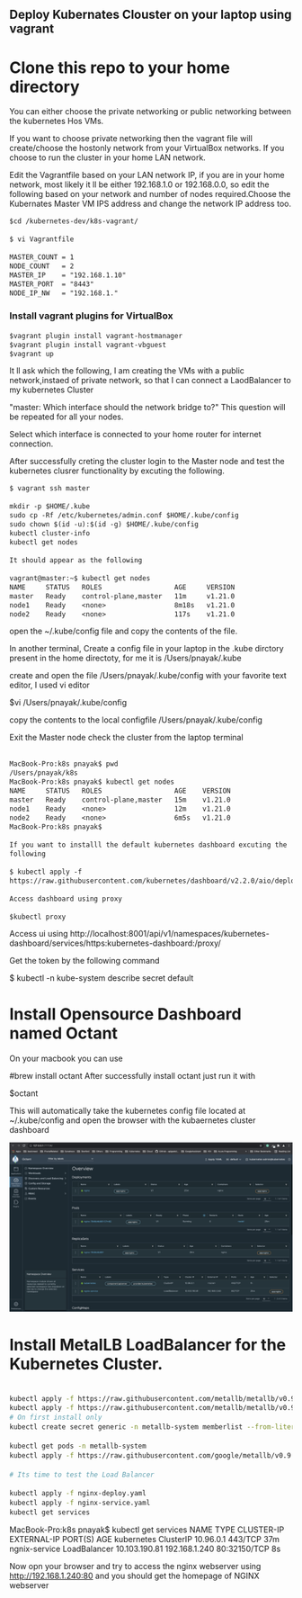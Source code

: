 ## Deploy Kubernates Clouster on your laptop using vagrant

# Clone this repo to your home directory

You can either choose the private networking or public networking between the kubernetes Hos VMs.

If you want to choose private networking then the vagrant file will create/choose the hostonly network from your VirtualBox networks.
If you choose to run the cluster in your home LAN network.

Edit the Vagrantfile based on your LAN network IP, if you are in your home network, most likely it ll be either 192.168.1.0 or 192.168.0.0, so edit the following based on your network and number of nodes required.Choose the Kubernates Master VM IPS address and change the network IP address too.

```
$cd /kubernetes-dev/k8s-vagrant/

$ vi Vagrantfile

MASTER_COUNT = 1
NODE_COUNT   = 2
MASTER_IP    = "192.168.1.10"
MASTER_PORT  = "8443"
NODE_IP_NW   = "192.168.1."
```
### Install vagrant plugins for VirtualBox

```
$vagrant plugin install vagrant-hostmanager
$vagrant plugin install vagrant-vbguest
$vagrant up

```
It ll ask which the following, I am creating the VMs with a public network,instaed of private network, so that I can connect a LaodBalancer to my kubernetes Cluster

"master: Which interface should the network bridge to?" This question will be repeated for all your nodes.

Select which interface is connected to your home router for internet connection.

After successfully creting the cluster login to the Master node and test the kubernetes clusrer functionality by excuting the following.

```
$ vagrant ssh master

mkdir -p $HOME/.kube
sudo cp -Rf /etc/kubernetes/admin.conf $HOME/.kube/config
sudo chown $(id -u):$(id -g) $HOME/.kube/config
kubectl cluster-info
kubectl get nodes

It should appear as the following

vagrant@master:~$ kubectl get nodes
NAME     STATUS   ROLES                  AGE     VERSION
master   Ready    control-plane,master   11m     v1.21.0
node1    Ready    <none>                 8m18s   v1.21.0
node2    Ready    <none>                 117s    v1.21.0

```

open the ~/.kube/config file and copy the contents of the file.
  
In another terminal, Create a config file in your laptop in the .kube dirctory present in the home directoty, for me it is /Users/pnayak/.kube

create and open the file /Users/pnayak/.kube/config with your favorite text editor, I used vi editor

$vi /Users/pnayak/.kube/config

copy the contents to the local configfile /Users/pnayak/.kube/config

Exit the Master node check the cluster from the laptop terminal

```

MacBook-Pro:k8s pnayak$ pwd
/Users/pnayak/k8s
MacBook-Pro:k8s pnayak$ kubectl get nodes
NAME     STATUS   ROLES                  AGE    VERSION
master   Ready    control-plane,master   15m    v1.21.0
node1    Ready    <none>                 12m    v1.21.0
node2    Ready    <none>                 6m5s   v1.21.0
MacBook-Pro:k8s pnayak$ 

If you want to installl the default kubernetes dashboard excuting the following

$ kubectl apply -f https://raw.githubusercontent.com/kubernetes/dashboard/v2.2.0/aio/deploy/recommended.yaml

Access dashboard using proxy

$kubectl proxy
```

Access ui using
http://localhost:8001/api/v1/namespaces/kubernetes-dashboard/services/https:kubernetes-dashboard:/proxy/

Get the token by the following command

$ kubectl -n kube-system describe secret default
  
# Install Opensource Dashboard named Octant
  
On your macbook you can use 
  
#brew install octant
After successfully install octant just run it with 
  
$octant
  
This will automatically take the kubernetes config file located at ~/.kube/config and open the browser with the kubaernetes cluster dashboard

![image](https://github.com/panchnayak/kubernetes-dev/blob/24cd08bde3e792925fa8c0f783226c33a08ed037/session-3/octant.jpg)

# Install MetalLB LoadBalancer for the Kubernetes Cluster.

```bash

kubectl apply -f https://raw.githubusercontent.com/metallb/metallb/v0.9.6/manifests/namespace.yaml
kubectl apply -f https://raw.githubusercontent.com/metallb/metallb/v0.9.6/manifests/metallb.yaml
# On first install only
kubectl create secret generic -n metallb-system memberlist --from-literal=secretkey="$(openssl rand -base64 128)"
  
kubectl get pods -n metallb-system
kubectl apply -f https://raw.githubusercontent.com/google/metallb/v0.9.6/manifests/example-layer2-config.yaml

# Its time to test the Load Balancer
  
kubectl apply -f nginx-deploy.yaml 
kubectl apply -f nginx-service.yaml 
kubectl get services
```
  MacBook-Pro:k8s pnayak$ kubectl get services
NAME            TYPE           CLUSTER-IP      EXTERNAL-IP     PORT(S)        AGE
kubernetes      ClusterIP      10.96.0.1       <none>          443/TCP        37m
ngnix-service   LoadBalancer   10.103.190.81   192.168.1.240   80:32150/TCP   8s

Now opn your browser and try to access the nginx webserver using http://192.168.1.240:80 and you should get the homepage of NGINX webserver

